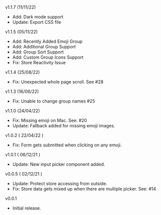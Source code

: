 v1.1.7 (11/11/22)

- Add: Dark mode support
- Update: Export CSS file

v1.1.5 (05/11/22)

- Add: Recently Added Emoji Group
- Add: Additional Group Support
- Add: Group Sort Support
- Add: Custom Group Icons Support
- Fix: Store Reactivity Issue

v1.1.4 (25/08/22)

- Fix: Unexpected whole page scroll. See #28

v1.1.3 (16/06/22)

- Fix: Unable to change group names #25

v1.1.0 (24/04/22)

- Fix: Missing emoji on Mac. See: #20
- Update: Fallback added for missing emoji images.

v1.0.2 ( 22/04/22 )

- Fix: Form gets submitted when clicking on any emoji.

v1.0.1 ( 06/12/21 )

- Update: New input picker component added.

v0.0.5 ( 02/12/21 )

- Update: Protect store accessing from outside.
- Fix: Store data gets mixed up when there are multiple picker. See: #14

v0.0.1

- Initial release.
